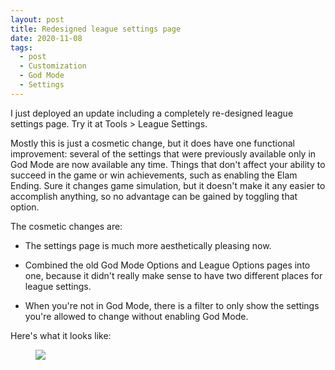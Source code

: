 ```yaml
---
layout: post
title: Redesigned league settings page
date: 2020-11-08
tags:
  - post
  - Customization
  - God Mode
  - Settings
---
```


I just deployed an update including a completely re-designed league settings page. Try it at Tools > League Settings.

Mostly this is just a cosmetic change, but it does have one functional improvement: several of the settings that were previously available only in God Mode are now available any time. Things that don't affect your ability to succeed in the game or win achievements, such as enabling the Elam Ending. Sure it changes game simulation, but it doesn't make it any easier to accomplish anything, so no advantage can be gained by toggling that option.

The cosmetic changes are:

<!--more-->

- The settings page is much more aesthetically pleasing now.

- Combined the old God Mode Options and League Options pages into one, because it didn't really make sense to have two different places for league settings.

- When you're not in God Mode, there is a filter to only show the settings you're allowed to change without enabling God Mode.

Here's what it looks like:

<figure><a href="/files/league-settings.png"><img src="/files/league-settings.png" class="img-fluid" /></a></figure>
